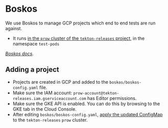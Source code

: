 # Boskos

We use Boskos to manage GCP projects which end to end tests are run against.

- It runs [in the `prow` cluster of the `tekton-releases` project](../README.md#gcp-projects), in
  the namespace `test-pods`

_[Boskos docs](https://github.com/kubernetes-sigs/boskos)._

## Adding a project

* Projects are created in GCP and added to the `boskos/boskos-config.yaml` file.
* Make sure the IAM account:
`prow-account@tekton-releases.iam.gserviceaccount.com` has Editor permissions.
* Make sure the GKE API is enabled. You can do this by browsing to the GKE tab in the Cloud Console.
* After editing `boskos/boskos-config.yaml`,
[apply the updated ConfigMap](https://github.com/kubernetes/test-infra/tree/master/boskos#config-update)
to the `tekton-releases` `prow` cluster.
